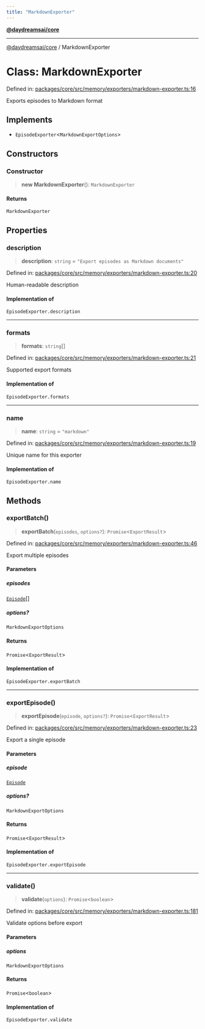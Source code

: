 ```yaml
---
title: "MarkdownExporter"
---
```


[**@daydreamsai/core**](./api-reference.md)

***

[@daydreamsai/core](./api-reference.md) / MarkdownExporter

# Class: MarkdownExporter

Defined in: [packages/core/src/memory/exporters/markdown-exporter.ts:16](https://github.com/dojoengine/daydreams/blob/612e9304717c546d301f9cac8c204de734cac957/packages/core/src/memory/exporters/markdown-exporter.ts#L16)

Exports episodes to Markdown format

## Implements

- `EpisodeExporter`\<`MarkdownExportOptions`\>

## Constructors

### Constructor

> **new MarkdownExporter**(): `MarkdownExporter`

#### Returns

`MarkdownExporter`

## Properties

### description

> **description**: `string` = `"Export episodes as Markdown documents"`

Defined in: [packages/core/src/memory/exporters/markdown-exporter.ts:20](https://github.com/dojoengine/daydreams/blob/612e9304717c546d301f9cac8c204de734cac957/packages/core/src/memory/exporters/markdown-exporter.ts#L20)

Human-readable description

#### Implementation of

`EpisodeExporter.description`

***

### formats

> **formats**: `string`[]

Defined in: [packages/core/src/memory/exporters/markdown-exporter.ts:21](https://github.com/dojoengine/daydreams/blob/612e9304717c546d301f9cac8c204de734cac957/packages/core/src/memory/exporters/markdown-exporter.ts#L21)

Supported export formats

#### Implementation of

`EpisodeExporter.formats`

***

### name

> **name**: `string` = `"markdown"`

Defined in: [packages/core/src/memory/exporters/markdown-exporter.ts:19](https://github.com/dojoengine/daydreams/blob/612e9304717c546d301f9cac8c204de734cac957/packages/core/src/memory/exporters/markdown-exporter.ts#L19)

Unique name for this exporter

#### Implementation of

`EpisodeExporter.name`

## Methods

### exportBatch()

> **exportBatch**(`episodes`, `options?`): `Promise`\<`ExportResult`\>

Defined in: [packages/core/src/memory/exporters/markdown-exporter.ts:46](https://github.com/dojoengine/daydreams/blob/612e9304717c546d301f9cac8c204de734cac957/packages/core/src/memory/exporters/markdown-exporter.ts#L46)

Export multiple episodes

#### Parameters

##### episodes

[`Episode`](./Episode.md)[]

##### options?

`MarkdownExportOptions`

#### Returns

`Promise`\<`ExportResult`\>

#### Implementation of

`EpisodeExporter.exportBatch`

***

### exportEpisode()

> **exportEpisode**(`episode`, `options?`): `Promise`\<`ExportResult`\>

Defined in: [packages/core/src/memory/exporters/markdown-exporter.ts:23](https://github.com/dojoengine/daydreams/blob/612e9304717c546d301f9cac8c204de734cac957/packages/core/src/memory/exporters/markdown-exporter.ts#L23)

Export a single episode

#### Parameters

##### episode

[`Episode`](./Episode.md)

##### options?

`MarkdownExportOptions`

#### Returns

`Promise`\<`ExportResult`\>

#### Implementation of

`EpisodeExporter.exportEpisode`

***

### validate()

> **validate**(`options`): `Promise`\<`boolean`\>

Defined in: [packages/core/src/memory/exporters/markdown-exporter.ts:181](https://github.com/dojoengine/daydreams/blob/612e9304717c546d301f9cac8c204de734cac957/packages/core/src/memory/exporters/markdown-exporter.ts#L181)

Validate options before export

#### Parameters

##### options

`MarkdownExportOptions`

#### Returns

`Promise`\<`boolean`\>

#### Implementation of

`EpisodeExporter.validate`
